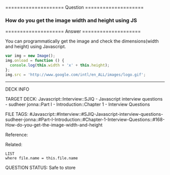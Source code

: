 ==================== Question ====================  

### How do you get the image width and height using JS  

==================== Answer ====================  

You can programmatically get the image and check the dimensions(width and
height) using Javascript.

```javascript
var img = new Image();
img.onload = function () {
  console.log(this.width + 'x' + this.height);
};
img.src = 'http://www.google.com/intl/en_ALL/images/logo.gif';
```

---

DECK INFO

TARGET DECK: Javascript::Interview::SJIQ - Javascript interview questions -
sudheer jonna::Part I - Introduction::Chapter 1 - Interview Questions

FILE TAGS:
#Javascript::#Interview::#SJIQ-Javascript-interview-questions-sudheer-jonna::#Part-I-Introduction::#Chapter-1-Interview-Questions::#168-How-do-you-get-the-image-width-and-height

Reference:

Related:

```dataview
LIST
where file.name = this.file.name
```

QUESTION STATUS: Safe to store

